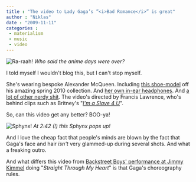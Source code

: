 ```yaml
---
title : "The video to Lady Gaga’s ”<i>Bad Romance</i>” is great"
author : "Niklas"
date : "2009-11-11"
categories : 
 - materialism
 - music
 - video
---
```


![Ra-raah!](https://niklasblog.com/wp-content/2009-11-11-gaga.png) _Who said the anime days were over?_

I told myself I wouldn't blog this, but I can't stop myself.

She's wearing bespoke Alexander McQueen. Including [this shoe-model](http://www.obsessedwithshoes.com/image.axd?picture=2009%2f10%2f00620mam.jpg) off his amazing spring 2010 collection. And [her own in-ear headphones](http://ladygaga.shop.bravadousa.com/Product.aspx?pc=BGAMLG13). And [a lot of other nerdy shit](http://www.gearlive.com/news/article/q409-10-gadgets-sightings-lady-gaga-bad-romance-video). The video's directed by Francis Lawrence, who's behind clips such as Britney's "_[I'm a Slave 4 U](http://www.youtube.com/watch?v=QChrzTzWjz8)_".

So, can this video get any better? BOO-ya!

![Sphynx!](https://niklasblog.com/wp-content/2009-11-11-gagasphynx.png) _At 2:42 (!) this Sphynx pops up!_

And I love the cheap fact that people's minds are blown by the fact that Gaga's face and hair _isn't_ very glammed-up during several shots. And what a freaking outro.

And what differs this video from [Backstreet Boys' performance at Jimmy Kimmel](http://www.youtube.com/watch?v=6Incs6VkWxY) doing "_Straight Through My Heart_" is that Gaga's choreography rules.
